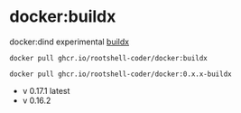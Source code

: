 # docker:buildx

docker:dind experimental [buildx](https://github.com/docker/buildx)

`docker pull ghcr.io/rootshell-coder/docker:buildx`

`docker pull ghcr.io/rootshell-coder/docker:0.x.x-buildx`

- v 0.17.1 latest
- v 0.16.2
